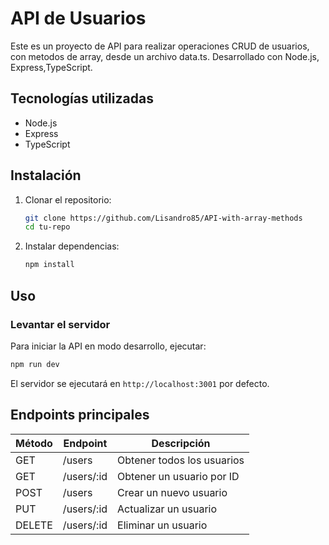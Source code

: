 # API de Usuarios

Este es un proyecto de API  para realizar operaciones CRUD de usuarios, con metodos de array, desde un archivo data.ts. Desarrollado con Node.js, Express,TypeScript.
## Tecnologías utilizadas
- Node.js
- Express
- TypeScript

## Instalación

1. Clonar el repositorio:
   ```sh
   git clone https://github.com/Lisandro85/API-with-array-methods
   cd tu-repo
   ```

2. Instalar dependencias:
   ```sh
   npm install
   ```

## Uso

### Levantar el servidor
Para iniciar la API en modo desarrollo, ejecutar:
```sh
npm run dev
```

El servidor se ejecutará en `http://localhost:3001` por defecto.

## Endpoints principales
| Método | Endpoint         | Descripción             |
|--------|----------------|-------------------------|
| GET    | /users         | Obtener todos los usuarios |
| GET    | /users/:id     | Obtener un usuario por ID |
| POST   | /users         | Crear un nuevo usuario |
| PUT    | /users/:id     | Actualizar un usuario |
| DELETE | /users/:id     | Eliminar un usuario |
